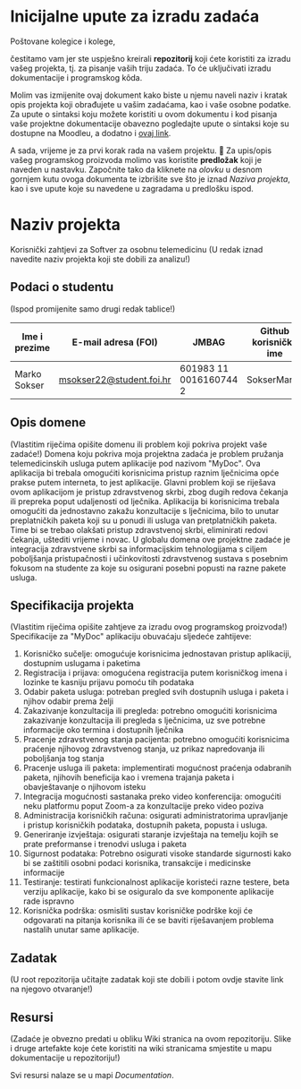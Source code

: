 # Inicijalne upute za izradu zadaća
Poštovane kolegice i kolege, 

čestitamo vam jer ste uspješno kreirali **repozitorij** koji ćete koristiti za izradu vašeg projekta, tj. za pisanje vaših triju zadaća. To će uključivati izradu dokumentacije i programskog kôda.

Molim vas izmijenite ovaj dokument kako biste u njemu naveli naziv i kratak opis projekta koji obrađujete u vašim zadaćama, kao i vaše osobne podatke. Za upute o sintaksi koju možete koristiti u ovom dokumentu i kod pisanja vaše projektne dokumentacije obavezno pogledajte upute o sintaksi koje su dostupne na Moodleu, a dodatno i [ovaj link](https://guides.github.com/features/mastering-markdown/).

A sada, vrijeme je za prvi korak rada na vašem projektu. 🙂 Za upis/opis vašeg programskog proizvoda molimo vas koristite **predložak** koji je naveden u nastavku. Započnite tako da kliknete na *olovku* u desnom gornjem kutu ovoga dokumenta te izbrišite sve što je iznad _Naziva projekta_, kao i sve upute koje su navedene u zagradama u predlošku ispod.

# Naziv projekta
Korisnički zahtjevi za Softver za osobnu telemedicinu
(U redak iznad navedite naziv projekta koji ste dobili za analizu!)

## Podaci o studentu
(Ispod promijenite samo drugi redak tablice!)

Ime i prezime | E-mail adresa (FOI) | JMBAG | Github korisničko ime
------------  | ------------------- | ----- | ---------------------
Marko Sokser | msokser22@student.foi.hr | 601983 11 0016160744 2| SokserMarko


## Opis domene
(Vlastitim riječima opišite domenu ili problem koji pokriva projekt vaše zadaće!)
Domena koju pokriva moja projektna zadaća je problem pružanja telemedicinskih usluga putem aplikacije pod nazivom "MyDoc". Ova aplikacija bi trebala omogućiti korisnicima pristup raznim lječnicima opće prakse putem interneta, to jest aplikacije. Glavni problem koji se riješava ovom aplikacijom je pristup zdravstvenog skrbi, zbog dugih redova čekanja ili prepreka poput udaljenosti od lječnika. Aplikacija bi korisnicima trebala omogućiti da jednostavno zakažu konzultacije s lječnicima, bilo to unutar preplatničkih paketa koji su u ponudi ili usluga van pretplatničkih paketa. Time bi se trebao olakšati pristup zdravstvenoj skrbi, eliminirati redovi čekanja, uštediti vrijeme i novac. U globalu domena ove projektne zadaće je integracija zdravstvene skrbi sa informacijskim tehnologijama s ciljem poboljšanja pristupačnosti i učinkovitosti zdravstvenog sustava s posebnim fokusom na studente za koje su osigurani posebni popusti na razne pakete usluga. 

## Specifikacija projekta
(Vlastitim riječima opišite zahtjeve za izradu ovog programskog proizvoda!)
Specifikacije za "MyDoc" aplikaciju obuvaćaju sljedeće zahtijeve: 
1. Korisničko sučelje: omogućuje korisnicima jednostavan pristup aplikaciji, dostupnim uslugama i paketima 
2. Registracija i prijava: omogućena registracija putem korisničkog imena i lozinke te kasniju prijavu pomoću tih podataka
3. Odabir paketa usluga: potreban pregled svih dostupnih usluga i paketa i njihov odabir prema želji 
4. Zakazivanje konzultacija ili pregleda: potrebno omogućiti korisnicima zakazivanje konzultacija ili pregleda s lječnicima, uz sve potrebne informacije oko termina i dostupnih lječnika 
5. Pracenje zdravstvenog stanja pacijenta: potrebno omogućiti korisnicima praćenje njihovog zdravstvenog stanja, uz prikaz napredovanja ili poboljšanja tog stanja
6. Pracenje usluga ili paketa: implementirati mogućnost praćenja odabranih paketa, njihovih beneficija kao i vremena trajanja paketa i obavještavanje o njihovom isteku 
7. Integracija mogućnosti sastanaka preko video konferencija: omogućiti neku platformu poput Zoom-a za konzultacije preko video poziva
8. Administracija korisničkih računa: osigurati administratorima upravljanje i pristup korisničkih podataka, dostupnih paketa, popusta i usluga. 
9. Generiranje izvještaja: osigurati staranje izvještaja na temelju kojih se prate preformanse i trenodvi usluga i paketa 
10. Sigurnost podataka: Potrebno osigurati visoke standarde sigurnosti kako bi se zaštitili osobni podaci korisnika, transakcije i medicinske informacije 
11. Testiranje: testirati funkcionalnost aplikacije koristeći razne testere, beta verziju aplikacije, kako bi se osiguralo da sve komponente aplikacije rade ispravno 
12. Korisnička podrška: osmisliti sustav korisničke podrške koji će odgovarati na pitanja korisnika ili će se baviti riješavanjem problema nastalih unutar same aplikacije. 

## Zadatak
(U root repozitorija učitajte zadatak koji ste dobili i potom ovdje stavite link na njegovo otvaranje!)

## Resursi
(Zadaće je obvezno predati u obliku Wiki stranica na ovom repozitoriju. Slike i druge artefakte koje ćete koristiti na wiki stranicama smjestite u mapu dokumentacije u repozitoriju!)

Svi resursi nalaze se u mapi _Documentation_.
